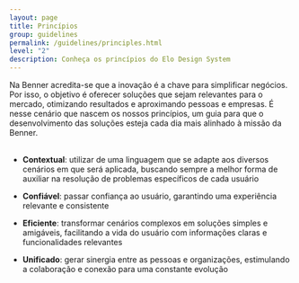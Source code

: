 ```yaml
---
layout: page
title: Princípios
group: guidelines
permalink: /guidelines/principles.html
level: "2"
description: Conheça os princípios do Elo Design System
---
```


Na Benner acredita-se que a inovação é a chave para simplificar negócios. Por isso, o objetivo é oferecer soluções que sejam relevantes para o mercado, otimizando resultados e aproximando pessoas e empresas. É nesse cenário que nascem os nossos princípios, um guia para que o desenvolvimento das soluções esteja cada dia mais alinhado à missão da Benner.
<br>
<br>

- **Contextual**: utilizar de uma linguagem que se adapte aos diversos cenários em que será aplicada, buscando sempre a melhor forma de auxiliar na resolução de problemas específicos de cada usuário

- **Confiável**: passar confiança ao usuário, garantindo uma experiência relevante e consistente

- **Eficiente**: transformar cenários complexos em soluções simples e amigáveis, facilitando a vida do usuário com informações claras e funcionalidades relevantes

- **Unificado**: gerar sinergia entre as pessoas e organizações, estimulando a colaboração e conexão para uma constante evolução
